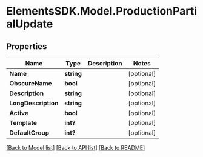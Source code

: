 # ElementsSDK.Model.ProductionPartialUpdate

## Properties

Name | Type | Description | Notes
------------ | ------------- | ------------- | -------------
**Name** | **string** |  | [optional] 
**ObscureName** | **bool** |  | [optional] 
**Description** | **string** |  | [optional] 
**LongDescription** | **string** |  | [optional] 
**Active** | **bool** |  | [optional] 
**Template** | **int?** |  | [optional] 
**DefaultGroup** | **int?** |  | [optional] 

[[Back to Model list]](../#documentation-for-models) [[Back to API list]](../#documentation-for-api-endpoints) [[Back to README]](../)

